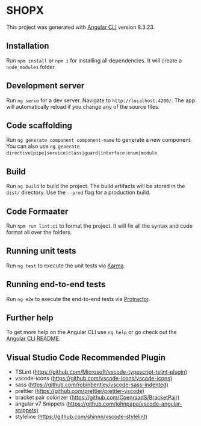 # SHOPX

This project was generated with [Angular CLI](https://github.com/angular/angular-cli) version 8.3.23.

## Installation

Run `npm install` or `npm i` for installing all dependencies. It will create a `node_modules` folder.

## Development server

Run `ng serve` for a dev server. Navigate to `http://localhost:4200/`. The app will automatically reload if you change any of the source files.

## Code scaffolding

Run `ng generate component component-name` to generate a new component. You can also use `ng generate directive|pipe|service|class|guard|interface|enum|module`.

## Build

Run `ng build` to build the project. The build artifacts will be stored in the `dist/` directory. Use the `--prod` flag for a production build.

## Code Formaater

Run `npm run lint:ci` to format the project. It will fix all the syntax and code format all over the folders.

## Running unit tests

Run `ng test` to execute the unit tests via [Karma](https://karma-runner.github.io).

## Running end-to-end tests

Run `ng e2e` to execute the end-to-end tests via [Protractor](http://www.protractortest.org/).

## Further help

To get more help on the Angular CLI use `ng help` or go check out the [Angular CLI README](https://github.com/angular/angular-cli/blob/master/README.md).

## Visual Studio Code Recommended Plugin

- TSLint (<https://github.com/Microsoft/vscode-typescript-tslint-plugin)>
- vscode-icons (<https://github.com/vscode-icons/vscode-icons)>
- sass (<https://github.com/robinbentley/vscode-sass-indented)>
- prettier (<https://github.com/prettier/prettier-vscode)>
- bracket pair colorizer (<https://github.com/CoenraadS/BracketPair)>
- angular v7 Snippets (<https://github.com/johnpapa/vscode-angular-snippets)>
- styleline (<https://github.com/shinnn/vscode-stylelint)>

